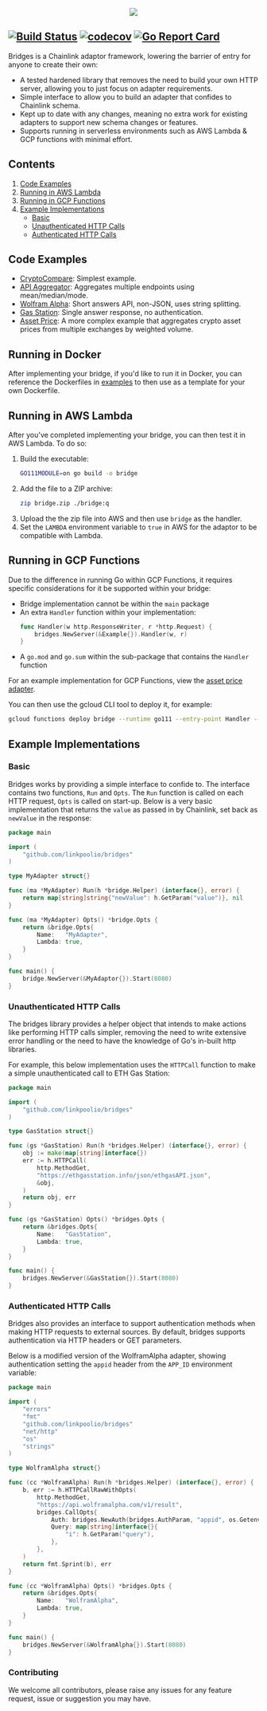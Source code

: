 <p align="center">
  <img src="https://s3.linkpool.io/images/bridgestype.png">
</p>

[![Build Status](https://travis-ci.org/linkpoolio/bridges.svg?branch=master)](https://travis-ci.org/linkpoolio/bridges)
[![codecov](https://codecov.io/gh/linkpoolio/bridges/branch/master/graph/badge.svg)](https://codecov.io/gh/linkpoolio/bridges)
[![Go Report Card](https://goreportcard.com/badge/github.com/linkpoolio/bridges)](https://goreportcard.com/report/github.com/linkpoolio/bridges)
-----------------------

Bridges is a Chainlink adaptor framework, lowering the barrier of entry for anyone to create their own:

- A tested hardened library that removes the need to build your own HTTP server, allowing you to just focus on 
adapter requirements.
- Simple interface to allow you to build an adapter that confides to Chainlink schema.
- Kept up to date with any changes, meaning no extra work for existing adapters to support new schema changes or 
features.
- Supports running in serverless environments such as AWS Lambda & GCP functions with minimal effort.

## Contents
1. [Code Examples](#code-examples)
2. [Running in AWS Lambda](#running-in-aws-lambda)
3. [Running in GCP Functions](#running-in-gcp-functions)
4. [Example Implementations](#example-implementations)
    - [Basic](#basic)
    - [Unauthenticated HTTP Calls](#unauthenticated-http-calls)
    - [Authenticated HTTP Calls](#authenticated-http-calls)

## Code Examples

- [CryptoCompare](examples/cryptocompare): Simplest example.
- [API Aggregator](examples/apiaggregator): Aggregates multiple endpoints using mean/median/mode. 
- [Wolfram Alpha](examples/wolframalpha): Short answers API, non-JSON, uses string splitting.
- [Gas Station](examples/gasstation): Single answer response, no authentication.
- [Asset Price](https://github.com/linkpoolio/asset-price-cl-ea): A more complex example that aggregates crypto asset 
prices from multiple exchanges by weighted volume. 

## Running in Docker
After implementing your bridge, if you'd like to run it in Docker, you can reference the Dockerfiles in 
[examples](examples/cryptocompare/Dockerfile) to then use as a template for your own Dockerfile.

## Running in AWS Lambda
After you've completed implementing your bridge, you can then test it in AWS Lambda. To do so:

1. Build the executable:
    ```bash
    GO111MODULE=on go build -o bridge
    ```
2. Add the file to a ZIP archive:
    ```bash
    zip bridge.zip ./bridge:q
    ```
3. Upload the the zip file into AWS and then use `bridge` as the
handler.
4. Set the `LAMBDA` environment variable to `true` in AWS for
the adaptor to be compatible with Lambda.

## Running in GCP Functions
Due to the difference in running Go within GCP Functions, it requires specific considerations for it be supported 
within your bridge:
- Bridge implementation cannot be within the `main` package
- An extra `Handler` function within your implementation:
    ```go
    func Handler(w http.ResponseWriter, r *http.Request) {
        bridges.NewServer(&Example{}).Handler(w, r)
    }
    ```
- A `go.mod` and `go.sum` within the sub-package that contains the `Handler` function

For an example implementation for GCP Functions, view the 
[asset price adapter](https://github.com/linkpoolio/asset-price-cl-ea).

You can then use the gcloud CLI tool to deploy it, for example:
```bash
gcloud functions deploy bridge --runtime go111 --entry-point Handler --trigger-http
```

## Example Implementations

### Basic
Bridges works by providing a simple interface to confide to. The interface contains two functions, `Run` and `Opts`. 
The `Run` function is called on each HTTP request, `Opts` is called on start-up. Below is a very basic implementation 
that returns the `value` as passed in by Chainlink, set back as `newValue` in the response:

```go
package main

import (
	"github.com/linkpoolio/bridges"
)

type MyAdapter struct{}

func (ma *MyAdapter) Run(h *bridge.Helper) (interface{}, error) {
	return map[string]string{"newValue": h.GetParam("value")}, nil
}

func (ma *MyAdapter) Opts() *bridge.Opts {
	return &bridge.Opts{
		Name:   "MyAdapter",
		Lambda: true,
	}
}

func main() {
	bridge.NewServer(&MyAdaptor{}).Start(8080)
}
```

### Unauthenticated HTTP Calls
The bridges library provides a helper object that intends to make actions like performing HTTP calls simpler, removing 
the need to write extensive error handling or the need to have the knowledge of Go's in-built http libraries.

For example, this below implementation uses the `HTTPCall` function to make a simple unauthenticated call to ETH Gas 
Station:
```go
package main

import (
	"github.com/linkpoolio/bridges"
)

type GasStation struct{}

func (gs *GasStation) Run(h *bridges.Helper) (interface{}, error) {
	obj := make(map[string]interface{})
	err := h.HTTPCall(
		http.MethodGet,
		"https://ethgasstation.info/json/ethgasAPI.json",
		&obj,
	)
	return obj, err
}

func (gs *GasStation) Opts() *bridges.Opts {
	return &bridges.Opts{
		Name:   "GasStation",
		Lambda: true,
	}
}

func main() {
	bridges.NewServer(&GasStation{}).Start(8080)
}
```

### Authenticated HTTP Calls
Bridges also provides an interface to support authentication methods when making HTTP requests to external sources. By 
default, bridges supports authentication via HTTP headers or GET parameters.

Below is a modified version of the WolframAlpha adapter, showing authentication setting the `appid` header from the 
`APP_ID` environment variable:
```go
package main

import (
	"errors"
    "fmt"
	"github.com/linkpoolio/bridges"
	"net/http"
	"os"
	"strings"
)

type WolframAlpha struct{}

func (cc *WolframAlpha) Run(h *bridges.Helper) (interface{}, error) {
	b, err := h.HTTPCallRawWithOpts(
		http.MethodGet,
		"https://api.wolframalpha.com/v1/result",
		bridges.CallOpts{
			Auth: bridges.NewAuth(bridges.AuthParam, "appid", os.Getenv("APP_ID")),
			Query: map[string]interface{}{
				"i": h.GetParam("query"),
			},
		},
	)
	return fmt.Sprint(b), err
}

func (cc *WolframAlpha) Opts() *bridges.Opts {
	return &bridges.Opts{
		Name:   "WolframAlpha",
		Lambda: true,
	}
}

func main() {
	bridges.NewServer(&WolframAlpha{}).Start(8080)
}
```

### Contributing

We welcome all contributors, please raise any issues for any feature request, issue or suggestion you may have.
